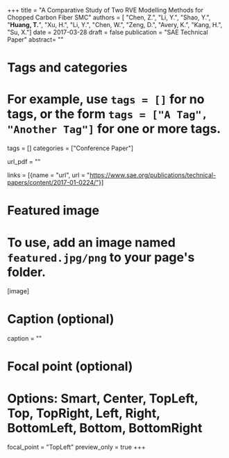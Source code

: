 +++
title = "A Comparative Study of Two RVE Modelling Methods for Chopped Carbon Fiber SMC"
authors = [ "Chen, Z.", "Li, Y.", "Shao, Y.", "**Huang, T.**", "Xu, H.", "Li, Y.", "Chen, W.", "Zeng, D.", "Avery, K.", "Kang, H.", "Su, X."]
date = 2017-03-28
draft = false
publication = "SAE Technical Paper"
abstract= ""

# Tags and categories
# For example, use `tags = []` for no tags, or the form `tags = ["A Tag", "Another Tag"]` for one or more tags.
tags = []
categories = ["Conference Paper"]

url_pdf = ""

links = [{name = "url", url  = "https://www.sae.org/publications/technical-papers/content/2017-01-0224/"}]

# Featured image
# To use, add an image named `featured.jpg/png` to your page's folder. 
[image]
  # Caption (optional)
  caption = ""

  # Focal point (optional)
  # Options: Smart, Center, TopLeft, Top, TopRight, Left, Right, BottomLeft, Bottom, BottomRight
  focal_point = "TopLeft"
  preview_only = true
+++
